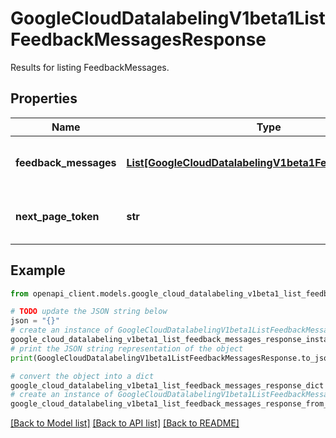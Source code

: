 # GoogleCloudDatalabelingV1beta1ListFeedbackMessagesResponse

Results for listing FeedbackMessages.

## Properties

Name | Type | Description | Notes
------------ | ------------- | ------------- | -------------
**feedback_messages** | [**List[GoogleCloudDatalabelingV1beta1FeedbackMessage]**](GoogleCloudDatalabelingV1beta1FeedbackMessage.md) | The list of feedback messages to return. | [optional] 
**next_page_token** | **str** | A token to retrieve next page of results. | [optional] 

## Example

```python
from openapi_client.models.google_cloud_datalabeling_v1beta1_list_feedback_messages_response import GoogleCloudDatalabelingV1beta1ListFeedbackMessagesResponse

# TODO update the JSON string below
json = "{}"
# create an instance of GoogleCloudDatalabelingV1beta1ListFeedbackMessagesResponse from a JSON string
google_cloud_datalabeling_v1beta1_list_feedback_messages_response_instance = GoogleCloudDatalabelingV1beta1ListFeedbackMessagesResponse.from_json(json)
# print the JSON string representation of the object
print(GoogleCloudDatalabelingV1beta1ListFeedbackMessagesResponse.to_json())

# convert the object into a dict
google_cloud_datalabeling_v1beta1_list_feedback_messages_response_dict = google_cloud_datalabeling_v1beta1_list_feedback_messages_response_instance.to_dict()
# create an instance of GoogleCloudDatalabelingV1beta1ListFeedbackMessagesResponse from a dict
google_cloud_datalabeling_v1beta1_list_feedback_messages_response_from_dict = GoogleCloudDatalabelingV1beta1ListFeedbackMessagesResponse.from_dict(google_cloud_datalabeling_v1beta1_list_feedback_messages_response_dict)
```
[[Back to Model list]](../README.md#documentation-for-models) [[Back to API list]](../README.md#documentation-for-api-endpoints) [[Back to README]](../README.md)



